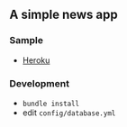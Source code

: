 ## A simple news app

### Sample

* [Heroku](http://ancient-island-1455.herokuapp.com/columns)

### Development

* `bundle install`
*  edit `config/database.yml `
